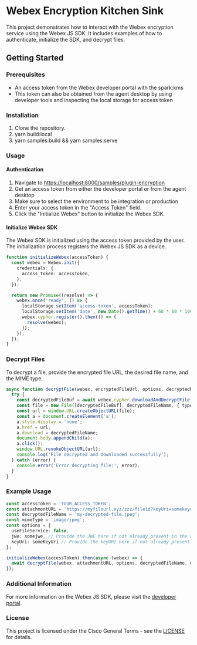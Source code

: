# Webex Encryption Kitchen Sink

This project demonstrates how to interact with the Webex encryption service using the Webex JS SDK. It includes examples of how to authenticate, initialize the SDK, and decrypt files.

## Getting Started

### Prerequisites

- An access token from the Webex developer portal with the spark:kms
- This token can also be obtained from the agent desktop by using developer tools and inspecting the local storage for access token

### Installation

1. Clone the repository.
2. yarn build:local
3. yarn samples:build && yarn samples:serve

### Usage

#### Authentication

1. Navigate to [https://localhost:8000/samples/plugin-encryption](https://localhost:8000/samples/plugin-encryption)
2. Get an access token from either the developer portal or from the agent desktop
3. Make sure to select the environment to be integration or production
4. Enter your access token in the "Access Token" field.
5. Click the "Initialize Webex" button to initialize the Webex SDK.

#### Initialize Webex SDK

The Webex SDK is initialized using the access token provided by the user. The initialization process registers the Webex JS SDK as a device.

```typescript
function initializeWebex(accessToken) {
  const webex = Webex.init({
    credentials: {
      access_token: accessToken,
    },
  });

  return new Promise((resolve) => {
    webex.once('ready', () => {
      localStorage.setItem('access-token', accessToken);
      localStorage.setItem('date', new Date().getTime() + 60 * 60 * 1000); // 1 hour expiration
      webex.cypher.register().then(() => {
        resolve(webex);
      });
    });
  });
}
```

### Decrypt Files

To decrypt a file, provide the encrypted file URL, the desired file name, and the MIME type.

```typescript
async function decryptFile(webex, encryptedFileUrl, options, decryptedFileName, mimeType) {
  try {
    const decryptedFileBuf = await webex.cypher.downloadAndDecryptFile(encryptedFileUrl, options);
    const file = new File([decryptedFileBuf], decryptedFileName, { type: mimeType });
    const url = window.URL.createObjectURL(file);
    const a = document.createElement('a');
    a.style.display = 'none';
    a.href = url;
    a.download = decryptedFileName;
    document.body.appendChild(a);
    a.click();
    window.URL.revokeObjectURL(url);
    console.log('File decrypted and downloaded successfully');
  } catch (error) {
    console.error('Error decrypting file:', error);
  }
}
```

### Example Usage

```typescript
const accessToken = 'YOUR_ACCESS_TOKEN';
const attachmentURL = 'https://myfileurl.xyz/zzz/fileid?keyUri=somekeyuri&JWE=somejwe';
const decryptedFileName = 'my-decrypted-file.jpeg';
const mimeType = 'image/jpeg';
const options = {
  useFileService: false,
  jwe: somejwe, // Provide the JWE here if not already present in the attachmentURL
  keyUri: someKeyUri // Provide the keyURI here if not already present in the attachmentURL
};

initializeWebex(accessToken).then(async (webex) => {
  await decryptFile(webex, attachmentURL, options, decryptedFileName, mimeType);
});
```

### Additional Information

For more information on the Webex JS SDK, please visit the [developer portal](https://developer.webex.com/).

### License

This project is licensed under the Cisco General Terms - see the [LICENSE](https://github.com/webex/webex-js-sdk/blob/next/LICENSE.md) for details.
